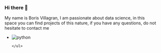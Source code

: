### Hi there 👋
<!DOCTYPE html>
<html lang="en">
<head>
    <meta charset="UTF-8">
    <meta http-equiv="X-UA-Compatible" content="IE=edge">
    <meta name="viewport" content="width=device-width, initial-scale=1.0">
    

</head>
<body>
      <p> My name is Boris Villagran, I am passionate about data science, in this space you can find projects of this nature, if you have any questions, do not hesitate to contact me </p>
    <ul > 
        <li style= "width= 200px"><img src="https://camo.githubusercontent.com/2ffca5d338ece2cf13fdeefdcc183e070d92fdf58b01a09cd5eb64078ec0d185/68747470733a2f2f692e70696e696d672e636f6d2f6f726967696e616c732f64342f32662f38622f64343266386238663166656630646461376138393162616666313738633037322e706e67" alt='python'  ></img> </li>
        
    </ul>
    
</body>
</html>
<!--

